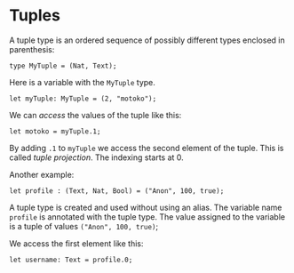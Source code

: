 # Tuples

A tuple type is an ordered sequence of possibly different types enclosed in parenthesis:

```motoko
type MyTuple = (Nat, Text);
```

Here is a variable with the `MyTuple` type.

```motoko
let myTuple: MyTuple = (2, "motoko");
```

We can *access* the values of the tuple like this:

```motoko
let motoko = myTuple.1;
```

By adding `.1` to `myTuple` we access the second element of the tuple. This is called *tuple projection*. The indexing starts at 0.

Another example:

```motoko
let profile : (Text, Nat, Bool) = ("Anon", 100, true);
```

A tuple type is created and used without using an alias. The variable name `profile` is annotated with the tuple type. The value assigned to the variable is a tuple of values `("Anon", 100, true)`;

We access the first element like this:

```motoko
let username: Text = profile.0;
```



